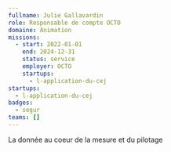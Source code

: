 ```yaml
---
fullname: Julie Gallavardin
role: Responsable de compte OCTO
domaine: Animation
missions:
  - start: 2022-01-01
    end: 2024-12-31
    status: service
    employer: OCTO
    startups:
      - l-application-du-cej
startups:
  - l-application-du-cej
badges:
  - segur
teams: []
---
```

La donnée au coeur de la mesure et du pilotage